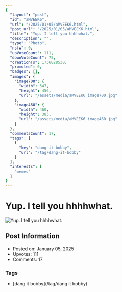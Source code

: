 ```yaml
---
{
  "layout": "post",
  "id": "aMVEEK6",
  "url": "/2025/01/05/aMVEEK6.html",
  "post_url": "/2025/01/05/aMVEEK6.html",
  "title": "Yup. I tell you hhhhwhat.",
  "description": "",
  "type": "Photo",
  "nsfw": 0,
  "upVoteCount": 111,
  "downVoteCount": 75,
  "creationTs": 1736028530,
  "promoted": 0,
  "badges": [],
  "images": {
    "image700": {
      "width": 547,
      "height": 456,
      "url": "/assets/media/aMVEEK6_image700.jpg"
    },
    "image460": {
      "width": 460,
      "height": 383,
      "url": "/assets/media/aMVEEK6_image460.jpg"
    }
  },
  "commentsCount": 17,
  "tags": [
    {
      "key": "dang it bobby",
      "url": "/tag/dang-it-bobby"
    }
  ],
  "interests": [
    "memes"
  ]
}
---
```


# Yup. I tell you hhhhwhat.

![Yup. I tell you hhhhwhat.](/assets/media/aMVEEK6_image700.jpg)

## Post Information

- Posted on: January 05, 2025
- Upvotes: 111
- Comments: 17

### Tags

- [dang it bobby](/tag/dang it bobby)
